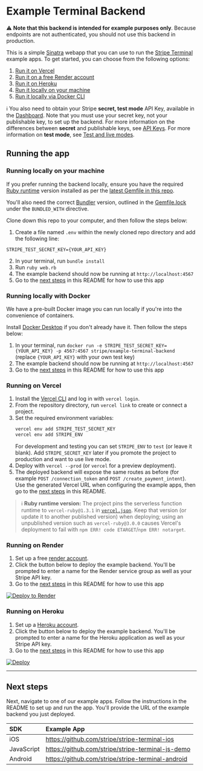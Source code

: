# Example Terminal Backend
⚠️ **Note that this backend is intended for example purposes only**. Because endpoints are not authenticated, you should not use this backend in production.

This is a simple [Sinatra](http://www.sinatrarb.com/) webapp that you can use to run the [Stripe Terminal](https://stripe.com/docs/terminal) example apps. To get started, you can choose from the following options:

1. [Run it on Vercel](#running-on-vercel)
2. [Run it on a free Render account](#running-on-render)
3. [Run it on Heroku](#running-on-heroku)
4. [Run it locally on your machine](#running-locally-on-your-machine)
5. [Run it locally via Docker CLI](#running-locally-with-docker)

ℹ️  You also need to obtain your Stripe **secret, test mode** API Key, available in the [Dashboard](https://dashboard.stripe.com/account/apikeys). Note that you must use your secret key, not your publishable key, to set up the backend. For more information on the differences between **secret** and publishable keys, see [API Keys](https://stripe.com/docs/keys). For more information on **test mode**, see [Test and live modes](https://stripe.com/docs/keys#test-live-modes).

## Running the app

### Running locally on your machine

If you prefer running the backend locally, ensure you have the required [Ruby runtime](https://www.ruby-lang.org/en/documentation/installation/) version installed as per the [latest Gemfile in this repo](Gemfile).

You'll also need the correct [Bundler](https://bundler.io/) version, outlined in the [Gemfile.lock](Gemfile.lock) under the `BUNDLED_WITH` directive.

Clone down this repo to your computer, and then follow the steps below:

1. Create a file named `.env` within the newly cloned repo directory and add the following line:
```
STRIPE_TEST_SECRET_KEY={YOUR_API_KEY}
```
2. In your terminal, run `bundle install`
3. Run `ruby web.rb`
4. The example backend should now be running at `http://localhost:4567`
5. Go to the [next steps](#next-steps) in this README for how to use this app

### Running locally with Docker

We have a pre-built Docker image you can run locally if you're into the convenience of containers.

 Install [Docker Desktop](https://www.docker.com/products/docker-desktop) if you don't already have it. Then follow the steps below:

1. In your terminal, run `docker run -e STRIPE_TEST_SECRET_KEY={YOUR_API_KEY} -p 4567:4567 stripe/example-terminal-backend` (replace `{YOUR_API_KEY}` with your own test key)
2. The example backend should now be running at `http://localhost:4567`
3. Go to the [next steps](#next-steps) in this README for how to use this app

### Running on Vercel

1. Install the [Vercel CLI](https://vercel.com/docs/cli) and log in with `vercel login`.
2. From the repository directory, run `vercel link` to create or connect a project.
3. Set the required environment variables:
   ```sh
   vercel env add STRIPE_TEST_SECRET_KEY
   vercel env add STRIPE_ENV
   ```
   For development and testing you can set `STRIPE_ENV` to `test` (or leave it blank). Add `STRIPE_SECRET_KEY` later if you promote the project to production and want to use live mode.
4. Deploy with `vercel --prod` (or `vercel` for a preview deployment).
5. The deployed backend will expose the same routes as before (for example `POST /connection_token` and `POST /create_payment_intent`). Use the generated Vercel URL when configuring the example apps, then go to the [next steps](#next-steps) in this README.

> ℹ️ **Ruby runtime version:** The project pins the serverless function runtime to `vercel-ruby@1.3.1` in [`vercel.json`](vercel.json). Keep that version (or update it to another published version) when deploying; using an unpublished version such as `vercel-ruby@3.0.0` causes Vercel's deployment to fail with `npm ERR! code ETARGET`/`npm ERR! notarget`.

### Running on Render

1. Set up a free [render account](https://dashboard.render.com/register).
2. Click the button below to deploy the example backend. You'll be prompted to enter a name for the Render service group as well as your Stripe API key.
3. Go to the [next steps](#next-steps) in this README for how to use this app

[![Deploy to Render](https://render.com/images/deploy-to-render-button.svg)](https://render.com/deploy?repo=https://github.com/stripe/example-terminal-backend/)

### Running on Heroku

1. Set up a [Heroku account](https://signup.heroku.com).
2. Click the button below to deploy the example backend. You'll be prompted to enter a name for the Heroku application as well as your Stripe API key.
3. Go to the [next steps](#next-steps) in this README for how to use this app

[![Deploy](https://www.herokucdn.com/deploy/button.png)](https://heroku.com/deploy?template=https://github.com/stripe/example-terminal-backend)

---

## Next steps

Next, navigate to one of our example apps. Follow the instructions in the README to set up and run the app. You'll provide the URL of the example backend you just deployed.

| SDK | Example App |
|  :---  |  :---  |
| iOS | https://github.com/stripe/stripe-terminal-ios |
| JavaScript | https://github.com/stripe/stripe-terminal-js-demo |
| Android | https://github.com/stripe/stripe-terminal-android |



